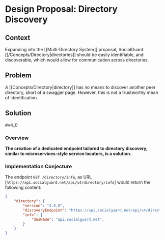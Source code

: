 # Design Proposal: Directory Discovery

## Context
Expanding into the [[Multi-Directory System]] proposal, SocialGuard [[/Concepts/Directory|directories]] should be easily identifiable, and discoverable, which would allow for communication across directories.

## Problem
A [[Concepts/Directory|directory]] has no means to discover another peer directory, short of a swagger page. However, this is not a trustworthy mean of identification.

## Solution 
#v4_0 

### Overview
**The creation of a dedicated endpoint tailored to directory discovery, similar to microservices-style service locators, is a solution.**

### Implementation Conjecture
The endpoint `GET /directory/info`, as URL [`https://api.socialguard.net/api/v4/directory/info`] would return the following content:
```json
{
	"directory": {
		"version": "4.0.0",
		"discoveryEndpoint": "https://api.socialguard.net/api/v4/directory/info",
		"info": {
			"dnsName": "api.socialguard.net",
		}
	}
}
```


